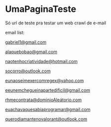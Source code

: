 # UmaPaginaTeste
Só url de teste pra testar um web crawl de e-mail

email list:

gabriel1@gmail.com

alaquebobao@gmail.com

naotenhocriatividade@hotmail.com

socorro@outlook.com

eunaoseimexercomregex@yahoo.com

eeunemchegueinapartedificil@gmail.com

rhmecontrata@dominioAleátorio.com

euachavaquesabiaprogramar@gmail.com

querodiamantenovalorant@outlook.com
